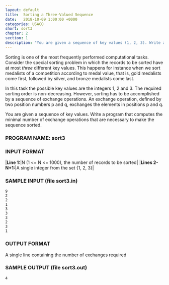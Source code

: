 ```yaml
---
layout: default
title:  Sorting a Three-Valued Sequence 
date:   2018-10-09 1:00:00 +0000
categories: USACO
short: sort3
chapter: 2
section: 1
description: "You are given a sequence of key values (1, 2, 3). Write a program that computes the minimal number of exchange operations that are necessary to make the sequence sorted."
---
```


Sorting is one of the most frequently performed computational tasks. Consider the special sorting problem in which the records to be sorted have at most _three_ different key values. This happens for instance when we sort medalists of a competition according to medal value, that is, gold medalists come first, followed by silver, and bronze medalists come last.

In this task the possible key values are the integers 1, 2 and 3. The required sorting order is non-decreasing. However, sorting has to be accomplished by a sequence of exchange operations. An exchange operation, defined by two position numbers p and q, exchanges the elements in positions p and q.

You are given a sequence of key values. Write a program that computes the minimal number of exchange operations that are necessary to make the sequence sorted.

### PROGRAM NAME: sort3

### INPUT FORMAT

|**Line 1:**|N (1 <= N <= 1000), the number of records to be sorted|
|**Lines 2-N+1:**|A single integer from the set {1, 2, 3}|

### SAMPLE INPUT (file sort3.in)

```
9
2
2
1
3
3
3
2
3
1
```

### OUTPUT FORMAT

A single line containing the number of exchanges required

### SAMPLE OUTPUT (file sort3.out)

```
4
```